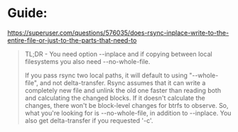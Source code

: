 # Guide:
https://superuser.com/questions/576035/does-rsync-inplace-write-to-the-entire-file-or-just-to-the-parts-that-need-to

>TL;DR - You need option --inplace and if copying between local filesystems you also need --no-whole-file.
>
>If you pass rsync two local paths, it will default to using "--whole-file", and not delta-transfer. Rsync assumes that it can write a completely new file and unlink the old one faster than reading both and calculating the changed blocks. If it doesn't calculate the changes, there won't be block-level changes for btrfs to observe. So, what you're looking for is --no-whole-file, in addition to --inplace. You also get delta-transfer if you requested '-c'.

